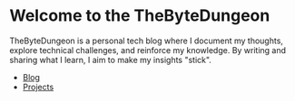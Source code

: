 # Welcome to the TheByteDungeon

TheByteDungeon is a personal tech blog where I document my thoughts, explore technical challenges, and reinforce my knowledge. By writing and sharing what I learn, I aim to make my insights "stick".

- [Blog](blog/)
- [Projects](projects/)

